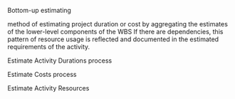 Bottom-up estimating

method of estimating project duration or cost by aggregating the estimates of the lower-level components of the WBS
If there are dependencies, this pattern of resource 
usage is reflected and documented in the estimated requirements of the activity.

Estimate Activity Durations process


Estimate Costs process
 

Estimate Activity Resources





